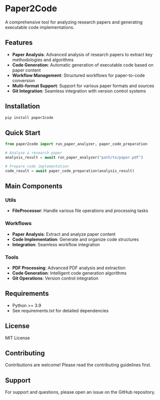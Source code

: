 # Paper2Code

A comprehensive tool for analyzing research papers and generating executable code implementations.

## Features

- **Paper Analysis**: Advanced analysis of research papers to extract key methodologies and algorithms
- **Code Generation**: Automatic generation of executable code based on paper content
- **Workflow Management**: Structured workflows for paper-to-code conversion
- **Multi-format Support**: Support for various paper formats and sources
- **Git Integration**: Seamless integration with version control systems

## Installation

```bash
pip install paper2code
```

## Quick Start

```python
from paper2code import run_paper_analyzer, paper_code_preparation

# Analyze a research paper
analysis_result = await run_paper_analyzer("path/to/paper.pdf")

# Prepare code implementation
code_result = await paper_code_preparation(analysis_result)
```

## Main Components

### Utils
- **FileProcessor**: Handle various file operations and processing tasks

### Workflows  
- **Paper Analysis**: Extract and analyze paper content
- **Code Implementation**: Generate and organize code structures
- **Integration**: Seamless workflow integration

### Tools
- **PDF Processing**: Advanced PDF analysis and extraction
- **Code Generation**: Intelligent code generation algorithms
- **Git Operations**: Version control integration

## Requirements

- Python >= 3.9
- See requirements.txt for detailed dependencies

## License

MIT License

## Contributing

Contributions are welcome! Please read the contributing guidelines first.

## Support

For support and questions, please open an issue on the GitHub repository. 